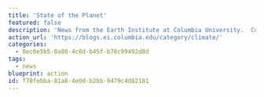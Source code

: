 ```yaml
---
title: 'State of the Planet'
featured: false
description: 'News from the Earth Institute at Columbia University.  Columbia’s Earth Institute blends research in the physical and social sciences, education and practical solutions to help guide the world onto a path toward sustainability.'
action_url: 'https://blogs.ei.columbia.edu/category/climate/'
categories:
  - 0ec6e5b5-0a80-4c8d-b45f-b78c99492d8d
tags:
  - news
blueprint: action
id: f78febba-81a8-4e0d-b2bb-9479c4d82181
---
```

